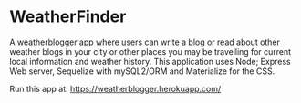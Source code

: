 # WeatherFinder
A weatherblogger app where users can write a blog or read about other weather blogs in your city or other places you may be travelling for current local information  and weather history. This application uses Node; Express Web server, Sequelize with mySQL2/ORM and Materialize for the CSS.

Run this app at:  https://weatherblogger.herokuapp.com/
